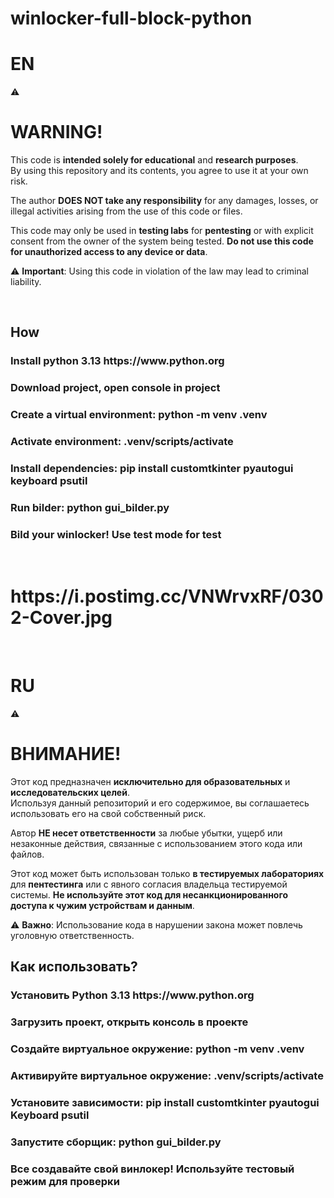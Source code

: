 # winlocker-full-block-python
<h1>EN</h1>
⚠️ <h1>WARNING!</h1>

This code is **intended solely for educational** and **research purposes**.  
By using this repository and its contents, you agree to use it at your own risk.

The author **DOES NOT take any responsibility** for any damages, losses, or illegal activities arising from the use of this code or files.

This code may only be used in **testing labs** for **pentesting** or with explicit consent from the owner of the system being tested. **Do not use this code for unauthorized access to any device or data**.

⚠️ **Important**: Using this code in violation of the law may lead to criminal liability.

<br>
<h2>How</h2>
<h3>Install python 3.13 https://www.python.org</h3>
<h3>Download project, open console in project</h3>
<h3>Create a virtual environment: python -m venv .venv</h3>
<h3>Activate environment: .venv/scripts/activate</h3>
<h3>Install dependencies: pip install customtkinter pyautogui keyboard psutil</h3>
<h3>Run bilder: python gui_bilder.py</h3>
<h3>Bild your winlocker! Use test mode for test</h3>
<br>
<h1>https://i.postimg.cc/VNWrvxRF/0302-Cover.jpg</h1>
<br>
<h1>RU</h1>
⚠️ <h1>ВНИМАНИЕ!</h1>

Этот код предназначен **исключительно для образовательных** и **исследовательских целей**.  
Используя данный репозиторий и его содержимое, вы соглашаетесь использовать его на свой собственный риск.

Автор **НЕ несет ответственности** за любые убытки, ущерб или незаконные действия, связанные с использованием этого кода или файлов.  

Этот код может быть использован только **в тестируемых лабораториях** для **пентестинга** или с явного согласия владельца тестируемой системы. **Не используйте этот код для несанкционированного доступа к чужим устройствам и данным**.

⚠️ **Важно**: Использование кода в нарушении закона может повлечь уголовную ответственность.
<br>
<h2>Как использовать?</h2>
<h3>Установить Python 3.13 https://www.python.org</h3>
<h3>Загрузить проект, открыть консоль в проекте</h3>
<h3>Создайте виртуальное окружение: python -m venv .venv</h3>
<h3>Активируйте виртуальное окружение: .venv/scripts/activate</h3>
<h3>Установите зависимости: pip install customtkinter pyautogui Keyboard psutil</h3>
<h3>Запустите сборщик: python gui_bilder.py</h3>
<h3>Все создавайте свой винлокер! Используйте тестовый режим для проверки</h3>

